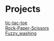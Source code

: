 # Projects

<a href="https://sathviksesha.github.io/Projects/tic-tac-toe/">tic-tac-toe</a><br>
<a href="https://sathviksesha.github.io/Projects/rock-Paper-Scissors/">Rock-Paper-Scissors</a><br>
<a href="">Fuzzy_washing</a>

